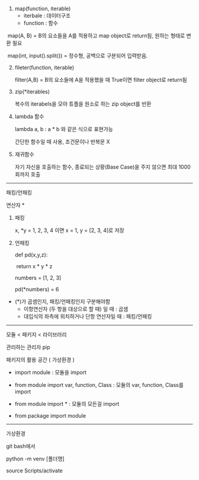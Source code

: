 1. map(function, iterable)
   - iterbale : 데이터구조
   - function : 함수

​		map(A, B) = B의 요소들을 A를 적용하고 map object로 return됨, 원하는 형태로 변환 필요

​		map(int, input().split()) = 정수형, 공백으로 구분되어 입력받음.

2. fileter(function, iterable)

   filter(A,B) = B의 요소들에 A을 적용했을 때 True이면 filter object로 return됨

3. zip(*iterables)

   복수의 iterabels을 모아 튜플을 원소로 하는 zip object를 반환

4. lambda 함수

   lambda a, b : a * b 와 같은 식으로 표현가능 

   간단한 함수일 때 사용, 조건문이나 반복문 X

5. 재귀함수

   자기 자신을 호출하는 함수, 종료되는 상황(Base Case)을 주지 않으면 최대 1000회까지 호출

---

패킹/언패킹

연산자 *

1. 패킹

   x, *y = 1, 2, 3, 4 이면 x = 1, y = [2, 3, 4]로 저장

2. 언패킹

   def pd(x,y,z):

   ​		return x * y * z 

   numbers = [1, 2, 3]

   pd(*numbers) = 6

- (*)가 곱셈인지, 패킹/언패킹인지 구분해야함
  - 이항연산자 (두 항을 대상으로 할 때) 일 때 : 곱셈
  - 대입식의 좌측에 위치하거나 단항 연산자일 때 : 패킹/언패킹

---

모듈 < 패키지 < 라이브러리

관리하는 관리자 pip

패키지의 활용 공간 ( 가상환경 )

- import module : 모듈을 import

- from module import var, function, Class : 모듈의 var, function, Class를 import

- from module import * : 모듈의 모든걸 import

- from package import module

---

가상환경

git bash에서

python -m venv [폴더명]

source Scripts/activate

